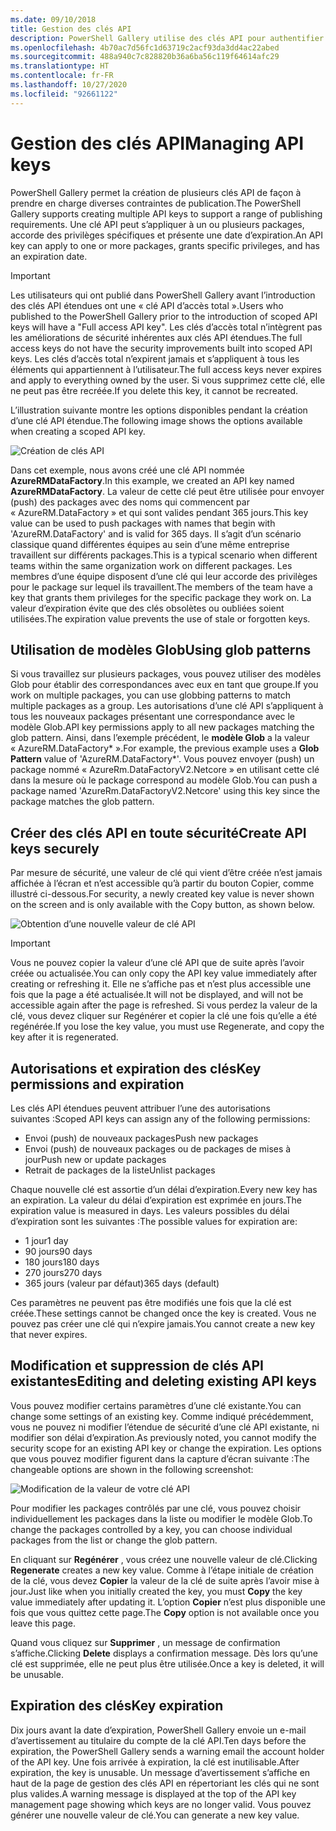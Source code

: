 ```yaml
---
ms.date: 09/10/2018
title: Gestion des clés API
description: PowerShell Gallery utilise des clés API pour authentifier l’accès à Gallery pour les éditeurs de contenu.
ms.openlocfilehash: 4b70ac7d56fc1d63719c2acf93da3dd4ac22abed
ms.sourcegitcommit: 488a940c7c828820b36a6ba56c119f64614afc29
ms.translationtype: HT
ms.contentlocale: fr-FR
ms.lasthandoff: 10/27/2020
ms.locfileid: "92661122"
---
```

# <a name="managing-api-keys"></a><span data-ttu-id="b783c-103">Gestion des clés API</span><span class="sxs-lookup"><span data-stu-id="b783c-103">Managing API keys</span></span>

<span data-ttu-id="b783c-104">PowerShell Gallery permet la création de plusieurs clés API de façon à prendre en charge diverses contraintes de publication.</span><span class="sxs-lookup"><span data-stu-id="b783c-104">The PowerShell Gallery supports creating multiple API keys to support a range of publishing requirements.</span></span> <span data-ttu-id="b783c-105">Une clé API peut s’appliquer à un ou plusieurs packages, accorde des privilèges spécifiques et présente une date d’expiration.</span><span class="sxs-lookup"><span data-stu-id="b783c-105">An API key can apply to one or more packages, grants specific privileges, and has an expiration date.</span></span>

> [!IMPORTANT]
> <span data-ttu-id="b783c-106">Les utilisateurs qui ont publié dans PowerShell Gallery avant l’introduction des clés API étendues ont une « clé API d’accès total ».</span><span class="sxs-lookup"><span data-stu-id="b783c-106">Users who published to the PowerShell Gallery prior to the introduction of scoped API keys will have a "Full access API key".</span></span> <span data-ttu-id="b783c-107">Les clés d’accès total n’intègrent pas les améliorations de sécurité inhérentes aux clés API étendues.</span><span class="sxs-lookup"><span data-stu-id="b783c-107">The full access keys do not have the security improvements built into scoped API keys.</span></span> <span data-ttu-id="b783c-108">Les clés d’accès total n’expirent jamais et s’appliquent à tous les éléments qui appartiennent à l’utilisateur.</span><span class="sxs-lookup"><span data-stu-id="b783c-108">The full access keys never expires and apply to everything owned by the user.</span></span> <span data-ttu-id="b783c-109">Si vous supprimez cette clé, elle ne peut pas être recréée.</span><span class="sxs-lookup"><span data-stu-id="b783c-109">If you delete this key, it cannot be recreated.</span></span>

<span data-ttu-id="b783c-110">L’illustration suivante montre les options disponibles pendant la création d’une clé API étendue.</span><span class="sxs-lookup"><span data-stu-id="b783c-110">The following image shows the options available when creating a scoped API key.</span></span>

![Création de clés API](media/creating-APIkeys/PSGallery_KeyScoped.png)

<span data-ttu-id="b783c-112">Dans cet exemple, nous avons créé une clé API nommée **AzureRMDataFactory**.</span><span class="sxs-lookup"><span data-stu-id="b783c-112">In this example, we created an API key named **AzureRMDataFactory**.</span></span> <span data-ttu-id="b783c-113">La valeur de cette clé peut être utilisée pour envoyer (push) des packages avec des noms qui commencent par « AzureRM.DataFactory » et qui sont valides pendant 365 jours.</span><span class="sxs-lookup"><span data-stu-id="b783c-113">This key value can be used to push packages with names that begin with 'AzureRM.DataFactory' and is valid for 365 days.</span></span> <span data-ttu-id="b783c-114">Il s’agit d’un scénario classique quand différentes équipes au sein d’une même entreprise travaillent sur différents packages.</span><span class="sxs-lookup"><span data-stu-id="b783c-114">This is a typical scenario when different teams within the same organization work on different packages.</span></span> <span data-ttu-id="b783c-115">Les membres d’une équipe disposent d’une clé qui leur accorde des privilèges pour le package sur lequel ils travaillent.</span><span class="sxs-lookup"><span data-stu-id="b783c-115">The members of the team have a key that grants them privileges for the specific package they work on.</span></span>
<span data-ttu-id="b783c-116">La valeur d’expiration évite que des clés obsolètes ou oubliées soient utilisées.</span><span class="sxs-lookup"><span data-stu-id="b783c-116">The expiration value prevents the use of stale or forgotten keys.</span></span>

## <a name="using-glob-patterns"></a><span data-ttu-id="b783c-117">Utilisation de modèles Glob</span><span class="sxs-lookup"><span data-stu-id="b783c-117">Using glob patterns</span></span>

<span data-ttu-id="b783c-118">Si vous travaillez sur plusieurs packages, vous pouvez utiliser des modèles Glob pour établir des correspondances avec eux en tant que groupe.</span><span class="sxs-lookup"><span data-stu-id="b783c-118">If you work on multiple packages, you can use globbing patterns to match multiple packages as a group.</span></span> <span data-ttu-id="b783c-119">Les autorisations d’une clé API s’appliquent à tous les nouveaux packages présentant une correspondance avec le modèle Glob.</span><span class="sxs-lookup"><span data-stu-id="b783c-119">API key permissions apply to all new packages matching the glob pattern.</span></span> <span data-ttu-id="b783c-120">Ainsi, dans l’exemple précédent, le **modèle Glob** a la valeur « AzureRM.DataFactory\* ».</span><span class="sxs-lookup"><span data-stu-id="b783c-120">For example, the previous example uses a **Glob Pattern** value of 'AzureRM.DataFactory\*'.</span></span> <span data-ttu-id="b783c-121">Vous pouvez envoyer (push) un package nommé « AzureRm.DataFactoryV2.Netcore » en utilisant cette clé dans la mesure où le package correspond au modèle Glob.</span><span class="sxs-lookup"><span data-stu-id="b783c-121">You can push a package named 'AzureRm.DataFactoryV2.Netcore' using this key since the package matches the glob pattern.</span></span>

## <a name="create-api-keys-securely"></a><span data-ttu-id="b783c-122">Créer des clés API en toute sécurité</span><span class="sxs-lookup"><span data-stu-id="b783c-122">Create API keys securely</span></span>

<span data-ttu-id="b783c-123">Par mesure de sécurité, une valeur de clé qui vient d’être créée n’est jamais affichée à l’écran et n’est accessible qu’à partir du bouton Copier, comme illustré ci-dessous.</span><span class="sxs-lookup"><span data-stu-id="b783c-123">For security, a newly created key value is never shown on the screen and is only available with the Copy button, as shown below.</span></span>

![Obtention d’une nouvelle valeur de clé API](media/creating-APIkeys/PSGallery_CopyCreatedKey.png)

> [!IMPORTANT]
> <span data-ttu-id="b783c-125">Vous ne pouvez copier la valeur d’une clé API que de suite après l’avoir créée ou actualisée.</span><span class="sxs-lookup"><span data-stu-id="b783c-125">You can only copy the API key value immediately after creating or refreshing it.</span></span> <span data-ttu-id="b783c-126">Elle ne s’affiche pas et n’est plus accessible une fois que la page a été actualisée.</span><span class="sxs-lookup"><span data-stu-id="b783c-126">It will not be displayed, and will not be accessible again after the page is refreshed.</span></span> <span data-ttu-id="b783c-127">Si vous perdez la valeur de la clé, vous devez cliquer sur Regénérer et copier la clé une fois qu’elle a été regénérée.</span><span class="sxs-lookup"><span data-stu-id="b783c-127">If you lose the key value, you must use Regenerate, and copy the key after it is regenerated.</span></span>

## <a name="key-permissions-and-expiration"></a><span data-ttu-id="b783c-128">Autorisations et expiration des clés</span><span class="sxs-lookup"><span data-stu-id="b783c-128">Key permissions and expiration</span></span>

<span data-ttu-id="b783c-129">Les clés API étendues peuvent attribuer l’une des autorisations suivantes :</span><span class="sxs-lookup"><span data-stu-id="b783c-129">Scoped API keys can assign any of the following permissions:</span></span>

- <span data-ttu-id="b783c-130">Envoi (push) de nouveaux packages</span><span class="sxs-lookup"><span data-stu-id="b783c-130">Push new packages</span></span>
- <span data-ttu-id="b783c-131">Envoi (push) de nouveaux packages ou de packages de mises à jour</span><span class="sxs-lookup"><span data-stu-id="b783c-131">Push new or update packages</span></span>
- <span data-ttu-id="b783c-132">Retrait de packages de la liste</span><span class="sxs-lookup"><span data-stu-id="b783c-132">Unlist packages</span></span>

<span data-ttu-id="b783c-133">Chaque nouvelle clé est assortie d’un délai d’expiration.</span><span class="sxs-lookup"><span data-stu-id="b783c-133">Every new key has an expiration.</span></span> <span data-ttu-id="b783c-134">La valeur du délai d’expiration est exprimée en jours.</span><span class="sxs-lookup"><span data-stu-id="b783c-134">The expiration value is measured in days.</span></span> <span data-ttu-id="b783c-135">Les valeurs possibles du délai d’expiration sont les suivantes :</span><span class="sxs-lookup"><span data-stu-id="b783c-135">The possible values for expiration are:</span></span>

- <span data-ttu-id="b783c-136">1 jour</span><span class="sxs-lookup"><span data-stu-id="b783c-136">1 day</span></span>
- <span data-ttu-id="b783c-137">90 jours</span><span class="sxs-lookup"><span data-stu-id="b783c-137">90 days</span></span>
- <span data-ttu-id="b783c-138">180 jours</span><span class="sxs-lookup"><span data-stu-id="b783c-138">180 days</span></span>
- <span data-ttu-id="b783c-139">270 jours</span><span class="sxs-lookup"><span data-stu-id="b783c-139">270 days</span></span>
- <span data-ttu-id="b783c-140">365 jours (valeur par défaut)</span><span class="sxs-lookup"><span data-stu-id="b783c-140">365 days (default)</span></span>

<span data-ttu-id="b783c-141">Ces paramètres ne peuvent pas être modifiés une fois que la clé est créée.</span><span class="sxs-lookup"><span data-stu-id="b783c-141">These settings cannot be changed once the key is created.</span></span> <span data-ttu-id="b783c-142">Vous ne pouvez pas créer une clé qui n’expire jamais.</span><span class="sxs-lookup"><span data-stu-id="b783c-142">You cannot create a new key that never expires.</span></span>

## <a name="editing-and-deleting-existing-api-keys"></a><span data-ttu-id="b783c-143">Modification et suppression de clés API existantes</span><span class="sxs-lookup"><span data-stu-id="b783c-143">Editing and deleting existing API keys</span></span>

<span data-ttu-id="b783c-144">Vous pouvez modifier certains paramètres d’une clé existante.</span><span class="sxs-lookup"><span data-stu-id="b783c-144">You can change some settings of an existing key.</span></span> <span data-ttu-id="b783c-145">Comme indiqué précédemment, vous ne pouvez ni modifier l’étendue de sécurité d’une clé API existante, ni modifier son délai d’expiration.</span><span class="sxs-lookup"><span data-stu-id="b783c-145">As previously noted, you cannot modify the security scope for an existing API key or change the expiration.</span></span> <span data-ttu-id="b783c-146">Les options que vous pouvez modifier figurent dans la capture d’écran suivante :</span><span class="sxs-lookup"><span data-stu-id="b783c-146">The changeable options are shown in the following screenshot:</span></span>

![Modification de la valeur de votre clé API](media/creating-APIkeys/PSGallery_EditAPIKey.png)

<span data-ttu-id="b783c-148">Pour modifier les packages contrôlés par une clé, vous pouvez choisir individuellement les packages dans la liste ou modifier le modèle Glob.</span><span class="sxs-lookup"><span data-stu-id="b783c-148">To change the packages controlled by a key, you can choose individual packages from the list or change the glob pattern.</span></span>

<span data-ttu-id="b783c-149">En cliquant sur **Regénérer** , vous créez une nouvelle valeur de clé.</span><span class="sxs-lookup"><span data-stu-id="b783c-149">Clicking **Regenerate** creates a new key value.</span></span> <span data-ttu-id="b783c-150">Comme à l’étape initiale de création de la clé, vous devez **Copier** la valeur de la clé de suite après l’avoir mise à jour.</span><span class="sxs-lookup"><span data-stu-id="b783c-150">Just like when you initially created the key, you must **Copy** the key value immediately after updating it.</span></span> <span data-ttu-id="b783c-151">L’option **Copier** n’est plus disponible une fois que vous quittez cette page.</span><span class="sxs-lookup"><span data-stu-id="b783c-151">The **Copy** option is not available once you leave this page.</span></span>

<span data-ttu-id="b783c-152">Quand vous cliquez sur **Supprimer** , un message de confirmation s’affiche.</span><span class="sxs-lookup"><span data-stu-id="b783c-152">Clicking **Delete** displays a confirmation message.</span></span> <span data-ttu-id="b783c-153">Dès lors qu’une clé est supprimée, elle ne peut plus être utilisée.</span><span class="sxs-lookup"><span data-stu-id="b783c-153">Once a key is deleted, it will be unusable.</span></span>

## <a name="key-expiration"></a><span data-ttu-id="b783c-154">Expiration des clés</span><span class="sxs-lookup"><span data-stu-id="b783c-154">Key expiration</span></span>

<span data-ttu-id="b783c-155">Dix jours avant la date d’expiration, PowerShell Gallery envoie un e-mail d’avertissement au titulaire du compte de la clé API.</span><span class="sxs-lookup"><span data-stu-id="b783c-155">Ten days before the expiration, the PowerShell Gallery sends a warning email the account holder of the API key.</span></span> <span data-ttu-id="b783c-156">Une fois arrivée à expiration, la clé est inutilisable.</span><span class="sxs-lookup"><span data-stu-id="b783c-156">After expiration, the key is unusable.</span></span> <span data-ttu-id="b783c-157">Un message d’avertissement s’affiche en haut de la page de gestion des clés API en répertoriant les clés qui ne sont plus valides.</span><span class="sxs-lookup"><span data-stu-id="b783c-157">A warning message is displayed at the top of the API key management page showing which keys are no longer valid.</span></span> <span data-ttu-id="b783c-158">Vous pouvez générer une nouvelle valeur de clé.</span><span class="sxs-lookup"><span data-stu-id="b783c-158">You can generate a new key value.</span></span>
